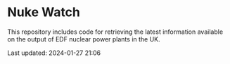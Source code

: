 # Nuke Watch

This repository includes code for retrieving the latest information available on the output of EDF nuclear power plants in the UK.

Last updated: 2024-01-27 21:06